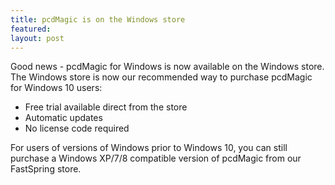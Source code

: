 ```yaml
---
title: pcdMagic is on the Windows store
featured:
layout: post
---
```


Good news - pcdMagic for Windows is now available on the Windows store. The Windows store is now our recommended way to purchase pcdMagic for Windows 10 users:
- Free trial available direct from the store
- Automatic updates
- No license code required

For users of versions of Windows prior to Windows 10, you can still purchase a Windows XP/7/8 compatible version of pcdMagic from our FastSpring store.
